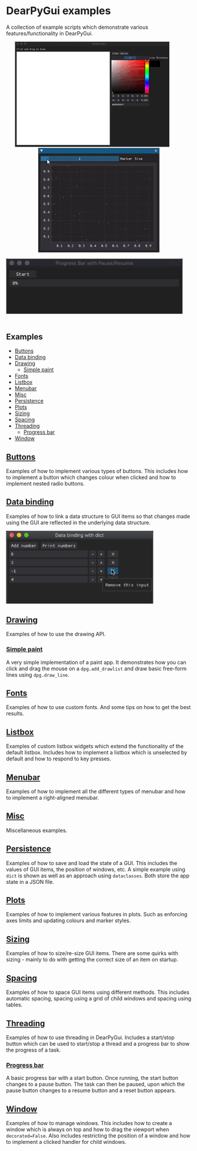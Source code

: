 # DearPyGui examples
A collection of example scripts which demonstrate various features/functionality in DearPyGui.

<p align="center">
    <img src="assets/gifs/simple_paint.gif" width="420"> &nbsp;&nbsp; &nbsp;&nbsp; &nbsp;&nbsp; <img src="assets/gifs/marker_size.gif" width="330">
</p>
<p align="center">
    <img src="assets/gifs/progress_bar.gif" width="480"> &nbsp;&nbsp; &nbsp;&nbsp; &nbsp;&nbsp;
</p>

## Examples

- [Buttons](#buttons)
- [Data binding](#data-binding)
- [Drawing](#drawing)
    - [Simple paint](#simple-paint)
- [Fonts](#fonts)
- [Listbox](#listbox)
- [Menubar](#menubar)
- [Misc](#misc)
- [Persistence](#persistence)
- [Plots](#plots)
- [Sizing](#sizing)
- [Spacing](#spacing)
- [Threading](#threading)
    - [Progress bar](#progress-bar)
- [Window](#window)

## [Buttons](buttons/)

Examples of how to implement various types of buttons. This includes how to implement a button which changes colour when clicked and how to implement nested radio buttons.

## [Data binding](data_binding/)

Examples of how to link a data structure to GUI items so that changes made using the GUI are reflected in the underlying data structure.

<img src="assets/pngs/data_binding.png" width="400"/>

## [Drawing](drawing/)

Examples of how to use the drawing API.

### [Simple paint](drawing/simple_paint.py)

A very simple implementation of a paint app. It demonstrates how you can click and drag the mouse on a `dpg.add_drawlist` and draw basic free-form lines using `dpg.draw_line`.

## [Fonts](fonts/)

Examples of how to use custom fonts. And some tips on how to get the best results.

## [Listbox](listbox/)

Examples of custom listbox widgets which extend the functionality of the default listbox. Includes how to implement a listbox which is unselected by default and how to respond to key presses.

## [Menubar](menubar/)

Examples of how to implement all the different types of menubar and how to implement a right-aligned menubar.

## [Misc](misc/)

Miscellaneous examples.

## [Persistence](persistence/)

Examples of how to save and load the state of a GUI. This includes the values of GUI items, the position of windows, etc. A simple example using `dict` is shown as well as an approach using `dataclasses`. Both store the app state in a JSON file.

## [Plots](plots/)

Examples of how to implement various features in plots. Such as enforcing axes limits and updating colours and marker styles.

## [Sizing](sizing/)

Examples of how to size/re-size GUI items. There are some quirks with sizing - mainly to do with getting the correct size of an item on startup.

## [Spacing](spacing/)

Examples of how to space GUI items using different methods. This includes automatic spacing, spacing using a grid of child windows and spacing using tables.

## [Threading](threading/)

Examples of how to use threading in DearPyGui. Includes a start/stop button which can be used to start/stop a thread and a progress bar to show the progress of a task.

### [Progress bar](threading/progress_bar.py) 

A basic progress bar with a start button. Once running, the start button changes to a pause button. The task can then be paused, upon which the pause button changes to a resume button and a reset button appears. 

## [Window](window/)

Examples of how to manage windows. This includes how to create a window which is always on top and how to drag the viewport when `decorated=False`. Also includes restricting the position of a window and how to implement a clicked handler for child windows.

